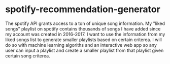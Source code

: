 # spotify-recommendation-generator

The spotify API grants access to a ton of unique song information. My "liked songs" playlist on spotify contains thousands of songs I have added since my account was created in 2016-2017. I want to use the information from my liked songs list to generate smaller playlists based on certain criterea. I will do so with machine learning algoriths and an interactive web app so any user can input a playlist and create a smaller playlist from that playlist given certain song criterea. 
